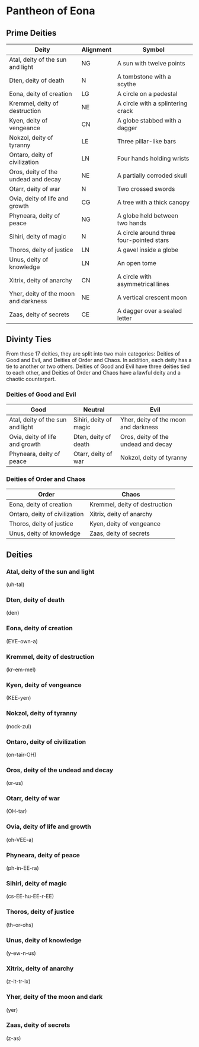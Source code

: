 # Pantheon of Eona
## Prime Deities

Deity | Alignment | Symbol
----- | --------- | ------
Atal, deity of the sun and light | NG | A sun with twelve points
Dten, deity of death | N | A tombstone with a scythe
Eona, deity of creation | LG | A circle on a pedestal
Kremmel, deity of destruction | NE | A circle with a splintering crack
Kyen, deity of vengeance | CN | A globe stabbed with a dagger
Nokzol, deity of tyranny | LE | Three pillar-like bars
Ontaro, deity of civilization | LN | Four hands holding wrists
Oros, deity of the undead and decay | NE | A partially corroded skull 
Otarr, deity of war | N | Two crossed swords
Ovia, deity of life and growth | CG | A tree with a thick canopy
Phyneara, deity of peace | NG | A globe held between two hands
Sihiri, deity of magic | N | A circle around three four-pointed stars
Thoros, deity of justice | LN | A gavel inside a globe
Unus, deity of knowledge | LN | An open tome
Xitrix, deity of anarchy | CN | A circle with asymmetrical lines
Yher, deity of the moon and darkness | NE | A vertical crescent moon
Zaas, deity of secrets | CE | A dagger over a sealed letter

## Divinty Ties
From these 17 deities, they are split into two main categories: Deities of Good and Evil, and Deities of Order and Chaos. In addition, each deity has a tie to another or two others. Deities of Good and Evil have three deities tied to each other, and Deities of Order and Chaos have a lawful deity and a chaotic counterpart. 

### Deities of Good and Evil
Good | Neutral | Evil
---- | ------- | ----
Atal, deity of the sun and light | Sihiri, deity of magic | Yher, deity of the moon and darkness
Ovia, deity of life and growth | Dten, deity of death | Oros, deity of the undead and decay
Phyneara, deity of peace | Otarr, deity of war | Nokzol, deity of tyranny

### Deities of Order and Chaos
Order | Chaos
----- | -----
Eona, deity of creation | Kremmel, deity of destruction
Ontaro, deity of civilization | Xitrix, deity of anarchy
Thoros, deity of justice | Kyen, deity of vengeance
Unus, deity of knowledge | Zaas, deity of secrets

## Deities
### Atal, deity of the sun and light
(uh-tal)

### Dten, deity of death
(den)

### Eona, deity of creation
(EYE-own-a)

### Kremmel, deity of destruction
(kr-em-mel)

### Kyen, deity of vengeance
(KEE-yen)

### Nokzol, deity of tyranny
(nock-zul)

### Ontaro, deity of civilization
(on-tair-OH)

### Oros, deity of the undead and decay
(or-us)

### Otarr, deity of war
(OH-tar)

### Ovia, deity of life and growth
(oh-VEE-a)

### Phyneara, deity of peace
(ph-in-EE-ra)

### Sihiri, deity of magic
(cs-EE-hu-EE-r-EE)

### Thoros, deity of justice
(th-or-ohs)

### Unus, deity of knowledge
(y-ew-n-us)

### Xitrix, deity of anarchy
(z-it-tr-ix)

### Yher, deity of the moon and dark
(yer)

### Zaas, deity of secrets
(z-as)
